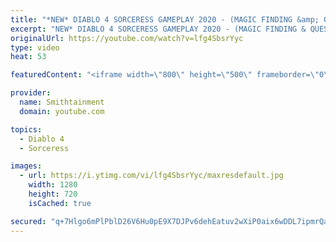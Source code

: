 ```yaml
---
title: "*NEW* DIABLO 4 SORCERESS GAMEPLAY 2020 - (MAGIC FINDING &amp; QUESTING)"
excerpt: "NEW* DIABLO 4 SORCERESS GAMEPLAY 2020 - (MAGIC FINDING & QUESTING) The sorc is one of my favorite classes to play on almost any game."
originalUrl: https://youtube.com/watch?v=lfg4SbsrYyc
type: video
heat: 53

featuredContent: "<iframe width=\"800\" height=\"500\" frameborder=\"0\" src=\"https://www.youtube.com/embed/lfg4SbsrYyc\" allow=\"accelerometer; autoplay; encrypted-media; gyroscope; picture-in-picture\" allowfullscreen></iframe>"

provider:
  name: Smithtainment
  domain: youtube.com

topics:
  - Diablo 4
  - Sorceress

images:
  - url: https://i.ytimg.com/vi/lfg4SbsrYyc/maxresdefault.jpg
    width: 1280
    height: 720
    isCached: true

secured: "q+7Hlgo6mPlPblD26V6Hu0pE9X7DJPv6dehEatuv2wXiP0aix6wDDL7ipmrQaJtpKzJs67yon9loMlGsCR4yy+a5UsM8QrkhdxGkm/lFeotTNgAemh4RTseyEfROCttIzXZPV61Hk8GjwuoyOhpDZeQOgbdN6Hn6m/+I/DwjfZaL6cCt3tv097Zb6Qmg4MHUlv1uNK8PMbSyJSDoMbJSyUaHhIaDNDjC37yNIbfxvXMk+9EOSiffdnSbFHfn2Np3mmQxyjN0EwtUh6n159O8p43ibxwWqyqxy/5lB/FXlBEIXBoAvnGMtb7grOXpptUvmdn+E4G4Zdf03HDh8/UvthroY2tYkcczyIARfvZWjVk9gKHKexkSSdJXL6D/L0A5OAOYwY8yuE8Hoe2ZqzojKQ==;kOmRZpPDyu/j3EvUPe8mAg=="
---
```


